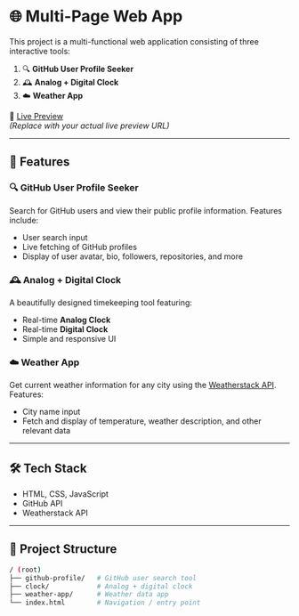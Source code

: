 # 🌐 Multi-Page Web App

This project is a multi-functional web application consisting of three interactive tools:

1. 🔍 **GitHub User Profile Seeker**
2. 🕰️ **Analog + Digital Clock**
3. ☁️ **Weather App**

🚀 [Live Preview](https://your-live-preview-link.com)  
*(Replace with your actual live preview URL)*

---

## 📌 Features

### 🔍 GitHub User Profile Seeker
Search for GitHub users and view their public profile information. Features include:
- User search input
- Live fetching of GitHub profiles
- Display of user avatar, bio, followers, repositories, and more

### 🕰️ Analog + Digital Clock
A beautifully designed timekeeping tool featuring:
- Real-time **Analog Clock**
- Real-time **Digital Clock**
- Simple and responsive UI

### ☁️ Weather App
Get current weather information for any city using the [Weatherstack API](https://weatherstack.com/). Features:
- City name input
- Fetch and display of temperature, weather description, and other relevant data

---

## 🛠️ Tech Stack

- HTML, CSS, JavaScript
- GitHub API
- Weatherstack API
 
---

## 📂 Project Structure

```bash
/ (root)
├── github-profile/   # GitHub user search tool
├── clock/            # Analog + digital clock
├── weather-app/      # Weather data app
└── index.html        # Navigation / entry point

